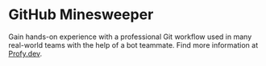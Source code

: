 # GitHub Minesweeper
<!-- //comment -->

Gain hands-on experience with a professional Git workflow used in many real-world teams with the help of a bot teammate. Find more information at [Profy.dev](https://profy.dev/project/github-minesweeper).
